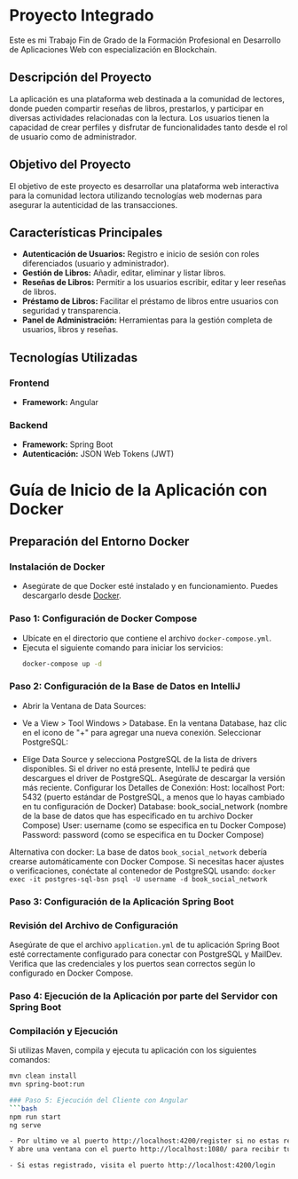 # Proyecto Integrado
Este es mi Trabajo Fin de Grado de la Formación Profesional en Desarrollo de Aplicaciones Web con especialización en Blockchain.

## Descripción del Proyecto
La aplicación es una plataforma web destinada a la comunidad de lectores, donde pueden compartir reseñas de libros, prestarlos, y participar en diversas actividades relacionadas con la lectura. Los usuarios tienen la capacidad de crear perfiles y disfrutar de funcionalidades tanto desde el rol de usuario como de administrador.

## Objetivo del Proyecto
El objetivo de este proyecto es desarrollar una plataforma web interactiva para la comunidad lectora utilizando tecnologías web modernas para asegurar la autenticidad de las transacciones.

## Características Principales
- **Autenticación de Usuarios:** Registro e inicio de sesión con roles diferenciados (usuario y administrador).
- **Gestión de Libros:** Añadir, editar, eliminar y listar libros.
- **Reseñas de Libros:** Permitir a los usuarios escribir, editar y leer reseñas de libros.
- **Préstamo de Libros:** Facilitar el préstamo de libros entre usuarios con seguridad y transparencia.
- **Panel de Administración:** Herramientas para la gestión completa de usuarios, libros y reseñas.

## Tecnologías Utilizadas
### Frontend
- **Framework:** Angular

### Backend
- **Framework:** Spring Boot
- **Autenticación:** JSON Web Tokens (JWT)


# Guía de Inicio de la Aplicación con Docker

## Preparación del Entorno Docker
### Instalación de Docker
- Asegúrate de que Docker esté instalado y en funcionamiento. Puedes descargarlo desde [Docker](https://www.docker.com/products/docker-desktop).

### Paso 1: Configuración de Docker Compose
- Ubícate en el directorio que contiene el archivo `docker-compose.yml`.
- Ejecuta el siguiente comando para iniciar los servicios:
  ```bash
  docker-compose up -d

### Paso 2: Configuración de la Base de Datos en IntelliJ
- Abrir la Ventana de Data Sources:

- Ve a View > Tool Windows > Database.
En la ventana Database, haz clic en el icono de "+" para agregar una nueva conexión.
Seleccionar PostgreSQL:

- Elige Data Source y selecciona PostgreSQL de la lista de drivers disponibles. Si el driver no está presente, IntelliJ te pedirá que descargues el driver de PostgreSQL. Asegúrate de descargar la versión más reciente.
Configurar los Detalles de Conexión:
Host: localhost
Port: 5432 (puerto estándar de PostgreSQL, a menos que lo hayas cambiado en tu configuración de Docker)
Database: book_social_network (nombre de la base de datos que has especificado en tu archivo Docker Compose)
User: username (como se especifica en tu Docker Compose)
Password: password (como se especifica en tu Docker Compose)

Alternativa con docker: La base de datos `book_social_network` debería crearse automáticamente con Docker Compose. Si necesitas hacer ajustes o verificaciones, conéctate al contenedor de PostgreSQL usando:
`docker exec -it postgres-sql-bsn psql -U username -d book_social_network`

### Paso 3: Configuración de la Aplicación Spring Boot
### Revisión del Archivo de Configuración
Asegúrate de que el archivo `application.yml` de tu aplicación Spring Boot esté correctamente configurado para conectar con PostgreSQL y MailDev. Verifica que las credenciales y los puertos sean correctos según lo configurado en Docker Compose.

### Paso 4: Ejecución de la Aplicación por parte del Servidor con Spring Boot
### Compilación y Ejecución
Si utilizas Maven, compila y ejecuta tu aplicación con los siguientes comandos:

```bash
mvn clean install
mvn spring-boot:run

### Paso 5: Ejecución del Cliente con Angular
```bash
npm run start
ng serve

- Por ultimo ve al puerto http://localhost:4200/register si no estas registrado todavía
Y abre una ventana con el puerto http://localhost:1080/ para recibir tu email de verificación y activación de la cuenta una vez metas los datos de registro

- Si estas registrado, visita el puerto http://localhost:4200/login 


